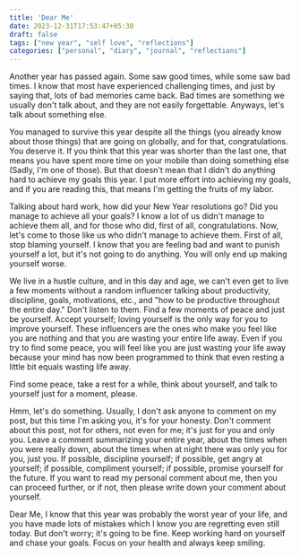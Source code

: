 ```yaml
---
title: 'Dear Me'
date: 2023-12-31T17:53:47+05:30
draft: false
tags: ["new year", "self love", "reflections"]
categories: ["personal", "diary", "journal", "reflections"]
---
```


Another year has passed again. Some saw good times, while some saw bad times. I know that most have experienced challenging times, and just by saying that, lots of bad memories came back. Bad times are something we usually don't talk about, and they are not easily forgettable. Anyways, let's talk about something else.

You managed to survive this year despite all the things (you already know about those things) that are going on globally, and for that, congratulations. You deserve it. If you think that this year was shorter than the last one, that means you have spent more time on your mobile than doing something else (Sadly, I'm one of those). But that doesn't mean that I didn't do anything hard to achieve my goals this year. I put more effort into achieving my goals, and if you are reading this, that means I'm getting the fruits of my labor.

Talking about hard work, how did your New Year resolutions go? Did you manage to achieve all your goals? I know a lot of us didn't manage to achieve them all, and for those who did, first of all, congratulations. Now, let's come to those like us who didn't manage to achieve them. First of all, stop blaming yourself. I know that you are feeling bad and want to punish yourself a lot, but it's not going to do anything. You will only end up making yourself worse.

We live in a hustle culture, and in this day and age, we can't even get to live a few moments without a random influencer talking about productivity, discipline, goals, motivations, etc., and "how to be productive throughout the entire day." Don't listen to them. Find a few moments of peace and just be yourself. Accept yourself; loving yourself is the only way for you to improve yourself. These influencers are the ones who make you feel like you are nothing and that you are wasting your entire life away. Even if you try to find some peace, you will feel like you are just wasting your life away because your mind has now been programmed to think that even resting a little bit equals wasting life away.

Find some peace, take a rest for a while, think about yourself, and talk to yourself just for a moment, please.

Hmm, let's do something. Usually, I don't ask anyone to comment on my post, but this time I'm asking you, it's for your honesty. Don't comment about this post, not for others, not even for me; it's just for you and only you. Leave a comment summarizing your entire year, about the times when you were really down, about the times when at night there was only you for you, just you. If possible, discipline yourself; if possible, get angry at yourself; if possible, compliment yourself; if possible, promise yourself for the future. If you want to read my personal comment about me, then you can proceed further, or if not, then please write down your comment about yourself.

Dear Me, I know that this year was probably the worst year of your life, and you have made lots of mistakes which I know you are regretting even still today. But don't worry; it's going to be fine. Keep working hard on yourself and chase your goals. Focus on your health and always keep smiling.